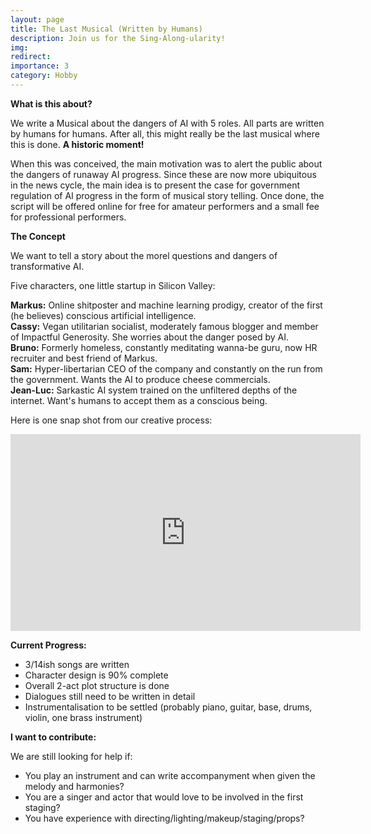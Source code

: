 ```yaml
---
layout: page
title: The Last Musical (Written by Humans)
description: Join us for the Sing-Along-ularity!
img:
redirect:
importance: 3
category: Hobby
---
```


**What is this about?**

We write a Musical about the dangers of AI with 5 roles. All parts are written by humans for humans. After all, this might really be the last musical where this is done. **A historic moment!**

When this was conceived, the main motivation was to alert the public about the dangers of runaway AI progress. Since these are now more ubiquitous in the news cycle, the main idea is to present the case for government regulation of AI progress in the form of musical story telling. Once done, the script will be offered online for free for amateur performers and a small fee for professional performers.


**The Concept**

We want to tell a story about the morel questions and dangers of transformative AI.

Five characters, one little startup in Silicon Valley:

**Markus:** Online shitposter and machine learning prodigy, creator of the first (he believes) conscious artificial intelligence.<br>
**Cassy:** Vegan utilitarian socialist, moderately famous blogger and member of Impactful Generosity. She worries about the danger posed by AI.<br>
**Bruno:** Formerly homeless, constantly meditating wanna-be guru, now HR recruiter and best friend of Markus.<br>
**Sam:** Hyper-libertarian CEO of the company and constantly on the run from the government. Wants the AI to produce cheese commercials.<br>
**Jean-Luc:** Sarkastic AI system trained on the unfiltered depths of the internet. Want's humans to accept them as a conscious being.

Here is one snap shot from our creative process:

<iframe width="560" height="315" src="https://www.youtube.com/embed/ArvxxTczKRo" title="YouTube video player" frameborder="0" allow="accelerometer; autoplay; clipboard-write; encrypted-media; gyroscope; picture-in-picture; web-share" allowfullscreen></iframe>

**Current Progress:**

- 3/14ish songs are written
- Character design is 90% complete
- Overall 2-act plot structure is done
- Dialogues still need to be written in detail
- Instrumentalisation to be settled (probably piano, guitar, base, drums, violin, one brass instrument)

**I want to contribute:**

We are still looking for help if:
- You play an instrument and can write accompanyment when given the melody and harmonies?
- You are a singer and actor that would love to be involved in the first staging?
- You have experience with directing/lighting/makeup/staging/props?
